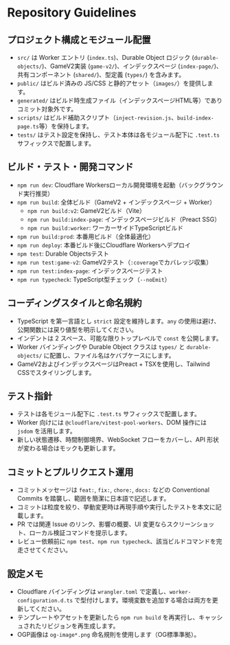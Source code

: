 # Repository Guidelines

## プロジェクト構成とモジュール配置
- `src/` は Worker エントリ (`index.ts`)、Durable Object ロジック (`durable-objects/`)、GameV2実装 (`game-v2/`)、インデックスページ (`index-page/`)、共有コンポーネント (`shared/`)、型定義 (`types/`) を含みます。
- `public/` はビルド済みの JS/CSS と静的アセット（`images/`）を提供します。
- `generated/` はビルド時生成ファイル（インデックスページHTML等）でありコミット対象外です。
- `scripts/` はビルド補助スクリプト（`inject-revision.js`、`build-index-page.ts`等）を保持します。
- `tests/` はテスト設定を保持し、テスト本体は各モジュール配下に `.test.ts` サフィックスで配置します。

## ビルド・テスト・開発コマンド
- `npm run dev`: Cloudflare Workersローカル開発環境を起動（バックグラウンド実行推奨）
- `npm run build`: 全体ビルド（GameV2 + インデックスページ + Worker）
  - `npm run build:v2`: GameV2ビルド（Vite）
  - `npm run build:index-page`: インデックスページビルド（Preact SSG）
  - `npm run build:worker`: ワーカーサイドTypeScriptビルド
- `npm run build:prod`: 本番用ビルド（全体最適化）
- `npm run deploy`: 本番ビルド後にCloudflare Workersへデプロイ
- `npm test`: Durable Objectsテスト
- `npm run test:game-v2`: GameV2テスト（`:coverage`でカバレッジ収集）
- `npm run test:index-page`: インデックスページテスト
- `npm run typecheck`: TypeScript型チェック（`--noEmit`）

## コーディングスタイルと命名規約
- TypeScript を第一言語とし `strict` 設定を維持します。`any` の使用は避け、公開関数には戻り値型を明示してください。
- インデントは 2 スペース、可能な限りトップレベルで `const` を公開します。
- Worker バインディングや Durable Object クラスは `types/` と `durable-objects/` に配置し、ファイル名はケバブケースにします。
- GameV2およびインデックスページはPreact + TSXを使用し、Tailwind CSSでスタイリングします。

## テスト指針
- テストは各モジュール配下に `.test.ts` サフィックスで配置します。
- Worker 向けには `@cloudflare/vitest-pool-workers`、DOM 操作には `jsdom` を活用します。
- 新しい状態遷移、時間制御境界、WebSocket フローをカバーし、API 形状が変わる場合はモックも更新します。

## コミットとプルリクエスト運用
- コミットメッセージは `feat:`, `fix:`, `chore:`, `docs:` などの Conventional Commits を踏襲し、範囲を簡潔に日本語で記述します。
- コミットは粒度を絞り、挙動変更時は再現手順や実行したテストを本文に記載します。
- PR では関連 Issue のリンク、影響の概要、UI 変更ならスクリーンショット、ローカル検証コマンドを提示します。
- レビュー依頼前に `npm test`、`npm run typecheck`、該当ビルドコマンドを完走させてください。

## 設定メモ
- Cloudflare バインディングは `wrangler.toml` で定義し、`worker-configuration.d.ts` で型付けします。環境変数を追加する場合は両方を更新してください。
- テンプレートやアセットを更新したら `npm run build` を再実行し、キャッシュされたリビジョンを再生成します。
- OGP画像は `og-image*.png` 命名規則を使用します（OG標準準拠）。

